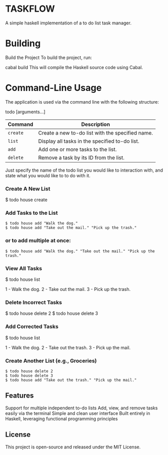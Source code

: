 
# TASKFLOW

A simple haskell implementation of a to do list task manager.

# Building

Build the Project
To build the project, run:

cabal build
This will compile the Haskell source code using Cabal.

# Command-Line Usage
The application is used via the command line with the following structure:

todo <list-name> <command> [arguments...]

   | Command  | Description                                      |
| -------- | ------------------------------------------------ |
| `create` | Create a new to-do list with the specified name. |
| `list`   | Display all tasks in the specified to-do list.   |
| `add`    | Add one or more tasks to the list.               |
| `delete` | Remove a task by its ID from the list.           |

Just specify the name of the todo list you would like to interaction with, and state what you would like to to do with it.

### Create A New List

$ todo house create
   
### Add Tasks to the List

    $ todo house add "Walk the dog."
    $ todo house add "Take out the mail." "Pick up the trash."

### or to add multiple at once:

    $ todo house add "Walk the dog." "Take out the mail." "Pick up the trash."

### View All Tasks

$ todo house list

1 - Walk the dog.
2 - Take out the mail.
3 - Pick up the trash.

### Delete Incorrect Tasks
$ todo house delete 2
$ todo house delete 3

### Add Corrected Tasks
$ todo house list

1 - Walk the dog.
2 - Take out the trash.
3 - Pick up the mail.

### Create Another List (e.g., Groceries)

    $ todo house delete 2
    $ todo house delete 3
    $ todo house add "Take out the trash." "Pick up the mail."
    
## Features

Support for multiple independent to-do lists
Add, view, and remove tasks easily via the terminal
Simple and clean user interface
Built entirely in Haskell, leveraging functional programming principles

## License

This project is open-source and released under the MIT License.


